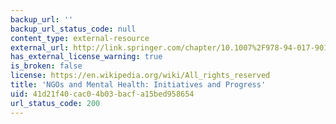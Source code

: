 ```yaml
---
backup_url: ''
backup_url_status_code: null
content_type: external-resource
external_url: http://link.springer.com/chapter/10.1007%2F978-94-017-9017-8_14
has_external_license_warning: true
is_broken: false
license: https://en.wikipedia.org/wiki/All_rights_reserved
title: 'NGOs and Mental Health: Initiatives and Progress'
uid: 41d21f40-cac0-4b03-bacf-a15bed958654
url_status_code: 200
---
```

